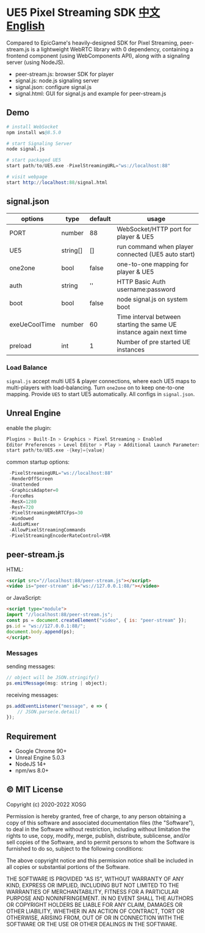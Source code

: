 # UE5 Pixel Streaming SDK [中文](README-zh.md) [English](README.md)

Compared to EpicGame's heavily-designed SDK for Pixel Streaming, peer-stream.js is a lightweight WebRTC library with 0 dependency, containing a frontend component (using WebComponents API), along with a signaling server (using NodeJS).

- peer-stream.js: browser SDK for player
- signal.js: node.js signaling server
- signal.json: configure signal.js
- signal.html: GUI for signal.js and example for peer-stream.js

## Demo

```s
# install WebSocket
npm install ws@8.5.0

# start Signaling Server
node signal.js

# start packaged UE5
start path/to/UE5.exe -PixelStreamingURL="ws://localhost:88"

# visit webpage
start http://localhost:88/signal.html
```

## signal.json

| options       | type     | default | usage                                                               |
| ------------- | -------- | ------- | ------------------------------------------------------------------- |
| PORT          | number   | 88      | WebSocket/HTTP port for player & UE5                                |
| UE5           | string[] | []      | run command when player connected (UE5 auto start)                  |
| one2one       | bool     | false   | one-to-one mapping for player & UE5                                 |
| auth          | string   | ''      | HTTP Basic Auth username:password                                   |
| boot          | bool     | false   | node signal.js on system boot                                       |
| exeUeCoolTime | number   | 60      | Time interval between starting the same UE instance again next time |
| preload       | int      | 1       | Number of pre started UE instances                                  |

### Load Balance

`signal.js` accept multi UE5 & player connections, where each UE5 maps to multi-players with load-balancing. Turn `one2one` on to keep one-to-one mapping. Provide `UE5` to start UE5 automatically. All configs in `signal.json`.

## Unreal Engine

enable the plugin:

```s
Plugins > Built-In > Graphics > Pixel Streaming > Enabled
Editor Preferences > Level Editor > Play > Additional Launch Parameters
start path/to/UE5.exe -{key}={value}
```

common startup options:

```s
 -PixelStreamingURL="ws://localhost:88"
 -RenderOffScreen
 -Unattended
 -GraphicsAdapter=0
 -ForceRes
 -ResX=1280
 -ResY=720
 -PixelStreamingWebRTCFps=30
 -Windowed
 -AudioMixer
 -AllowPixelStreamingCommands
 -PixelStreamingEncoderRateControl=VBR
```

## peer-stream.js

HTML:

```html
<script src="//localhost:88/peer-stream.js"></script>
<video is="peer-stream" id="ws://127.0.0.1:88/"></video>
```

or JavaScript:

```html
<script type="module">
import "//localhost:88/peer-stream.js";
const ps = document.createElement("video", { is: "peer-stream" });
ps.id = "ws://127.0.0.1:88/";
document.body.append(ps);
</script>
```

### Messages

sending messages:

```js
// object will be JSON.stringify()
ps.emitMessage(msg: string | object);
```

receiving messages:

```js
ps.addEventListener("message", e => {
    // JSON.parse(e.detail)
});
```

## Requirement

- Google Chrome 90+
- Unreal Engine 5.0.3
- NodeJS 14+
- npm/ws 8.0+

## © MIT License

Copyright (c) 2020-2022 XOSG

Permission is hereby granted, free of charge, to any person obtaining a copy of this software and associated documentation files (the "Software"), to deal in the Software without restriction, including without limitation the rights to use, copy, modify, merge, publish, distribute, sublicense, and/or sell copies of the Software, and to permit persons to whom the Software is furnished to do so, subject to the following conditions:

The above copyright notice and this permission notice shall be included in all copies or substantial portions of the Software.

THE SOFTWARE IS PROVIDED "AS IS", WITHOUT WARRANTY OF ANY KIND, EXPRESS OR IMPLIED, INCLUDING BUT NOT LIMITED TO THE WARRANTIES OF MERCHANTABILITY, FITNESS FOR A PARTICULAR PURPOSE AND NONINFRINGEMENT. IN NO EVENT SHALL THE AUTHORS OR COPYRIGHT HOLDERS BE LIABLE FOR ANY CLAIM, DAMAGES OR OTHER LIABILITY, WHETHER IN AN ACTION OF CONTRACT, TORT OR OTHERWISE, ARISING FROM, OUT OF OR IN CONNECTION WITH THE SOFTWARE OR THE USE OR OTHER DEALINGS IN THE SOFTWARE.
